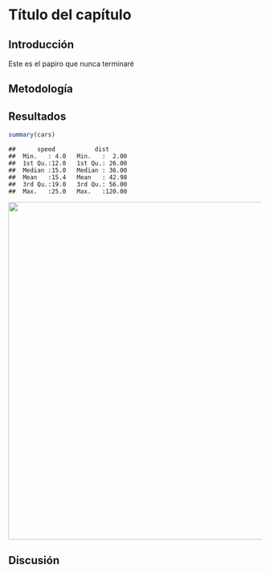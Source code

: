 
# Título del capítulo 

## Introducción

Este es el papiro que nunca terminaré

## Metodología

## Resultados

```r
summary(cars)
```

```
##      speed           dist       
##  Min.   : 4.0   Min.   :  2.00  
##  1st Qu.:12.0   1st Qu.: 26.00  
##  Median :15.0   Median : 36.00  
##  Mean   :15.4   Mean   : 42.98  
##  3rd Qu.:19.0   3rd Qu.: 56.00  
##  Max.   :25.0   Max.   :120.00
```


<img src="02-chap2_files/figure-html/pressure-1.png" width="672" />

## Discusión 
